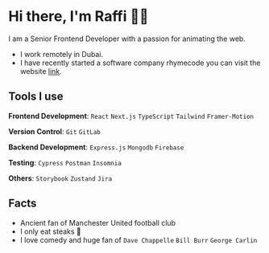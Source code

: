 [here]: http://rhymecode.net

# Hi there, I'm Raffi 🤝🏻

I am a Senior Frontend Developer with a passion for animating the web.

- I work remotely in Dubai.
- I have recently started a software company rhymecode you can visit the website [link][here].

## Tools I use

**Frontend Development**: `React` `Next.js` `TypeScript` `Tailwind` `Framer-Motion`

**Version Control**: `Git` `GitLab`

**Backend Development**: `Express.js` `Mongodb` `Firebase`

**Testing**: `Cypress` `Postman` `Insomnia`

**Others**: `Storybook` `Zustand` `Jira`

## Facts

- Ancient fan of Manchester United football club
- I only eat steaks 🥩
- I love comedy and huge fan of `Dave Chappelle` `Bill Burr` `George Carlin`
